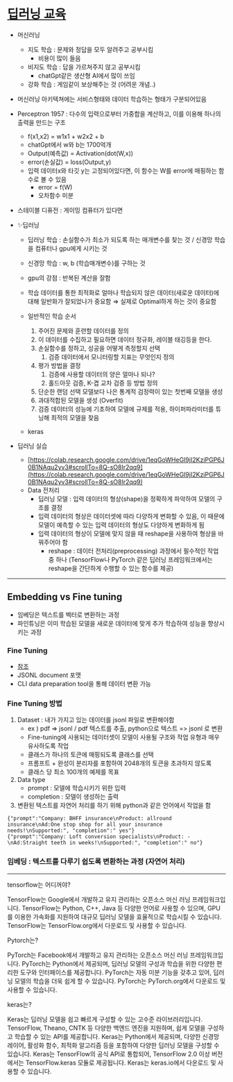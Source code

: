 # [딥러닝 교육](https://www.notion.so/c28d54a55bc34c6da9db3f3965706ac1?pvs=4)


- 머신러닝
    - 지도 학습 : 문제와 정답을 모두 알려주고 공부시킴
        - 비용이 많이 들음
    - 비지도 학습 : 답을 가르쳐주지 않고 공부시킴
        - chatGpt같은 생산형 AI에서 많이 쓰임
    - 강화 학습 : 게임같이 보상해주는 것 (어려운 개념..)
- 머신러닝 아키텍쳐에는 서비스형태와 데이터 학습하는 형태가 구분되어있음

- Perceptron 1957 : 다수의 입력으로부터 가중합을 계산하고, 이를 이용해 하나의 출력을 만드는 구조
    - f(x1,x2)  = w1x1 + w2x2 + b
    - chatGpt에서 w와 b는 1700억개
    - Output(예측값) = Activation(dot(W,x))
    - error(손실값) = loss(Output,y)
    - 입력 데이터x와 타깃 y는 고정되어있다면, 이 함수는 W를  error에 매핑하는 함수로 볼 수 있음
        - error = f(W)
        - 오차함수 미분

- 스테이블 디퓨전 : 게이밍 컴퓨터가 있다면

- ✨딥러닝
    - 딥러닝 학습 : 손실함수가 최소가 되도록 하는 매개변수를 찾는 것 / 신경망 학습을 컴퓨터나 gpu에게 시키는 것
    - 신경망 학습 : w, b (학습매개변수)를 구하는 것
    - gpu의 강점 : 반복된 계산을 잘함
    - 학습 데이터를 통한 최적화로 얼마나 학습되지 않은 데이터(새로운 데이터)에 대해 일반화가 잘되었나가 중요함 ⇒ 실제로 Optimal하게 하는 것이 중요함
    
    - 일반적인 학습 순서
        1. 주어진 문제와 훈련할 데이터를 정의
        2. 이 데이터를 수집하고 필요하면 데이터 정규화, 레이블 태깅등을 한다.
        3. 손실함수를 정하고, 성공을 어떻게 측정할지 선택 
            1.  검증 데이터에서 모니터링할 지표는 무엇인지 정의
        4. 평가 방법을 결정
            1. 검증에 사용할 데이터의 양은 얼마나 되나?
            2. 홀드아웃 검증, K-겹 교차 검증 등 방법 정의
        5. 단순한 랜덤 선택 모델보다 나은 통계적 검정력이 있는 첫번째 모델을 생성
        6. 과대적합된 모델을 생성 (Overfit)
        7. 검증 데이터의 성능에 기초하여 모델에 규제를 적용, 하이퍼파라미터를 튜닝해 최적의 모델을 찾음
    - keras
    
- 딥러닝 실습
    - [https://colab.research.google.com/drive/1eqGoWHeGI9jI2KziPGP6J0B1NAqu2yv3#scrollTo=8Q-sO8Ir2qq9](https://colab.research.google.com/drive/1eqGoWHeGI9jI2KziPGP6J0B1NAqu2yv3#scrollTo=8Q-sO8Ir2qq9)
    - Data 전처리
        - 딥러닝 모델 : 입력 데이터의 형상(shape)을 정확하게 파악하여 모델의 구조를 결정
        - 입력 데이터의 형상은 데이터셋에 따라 다양하게 변화할 수 있음, 이 때문에 모델이 예측할 수 있는 입력 데이터의 형상도 다양하게 변화하게 됨
        - 입력 데이터의 형상이 모델에 맞지 않을 때 reshape을 사용하여 형상을 바꿔주어야 함
            - reshape : 데이터 전처리(preprocessing) 과정에서 필수적인 작업 중 하나 (TensorFlow나 PyTorch 같은 딥러닝 프레임워크에서는 reshape을 간단하게 수행할 수 있는 함수를 제공)

---
## Embedding vs Fine tuning
- 임베딩은 텍스트를 벡터로 변환하는 과정
- 파인튜닝은 이미 학습된 모델을 새로운 데이터에 맞게 추가 학습하여 성능을 향상시키는 과정

### Fine Tuning
- [참조](https://platform.openai.com/docs/guides/fine-tuning)
- JSONL document 포맷
- CLI data preparation tool을 통해 데이터 변환 가능

### Fine Tuning 방법
1. Dataset : 내가 가지고 있는 데이터를 jsonl 파일로 변환해야함
    - ex ) pdf => jsonl / pdf 텍스트를 추출, python으로 텍스트 => jsonl 로 변환
    - Fine-tuning에 사용되는 데이터셋이 모델이 사용될 구조와 작업 유형과 매우 유사하도록 작업
    - 클래스가 하나의 토큰에 매핑되도록 클래스를 선택
    - 프롬프트 + 완성이 분리자를 포함하여 2048개의 토큰을 초과하지 않도록
    - 클래스 당 최소 100개의 예제를 목표
2. Data type
    - prompt : 모델에 학습시키기 위한 입력
    - completion : 모델이 생성하는 출력
3. 변환된 텍스트를 자연어 처리를 하기 위해 python과 같은 언어에서 작업을 함
```
{"prompt":"Company: BHFF insurance\nProduct: allround insurance\nAd:One stop shop for all your insurance needs!\nSupported:", "completion":" yes"}
{"prompt":"Company: Loft conversion specialists\nProduct: -\nAd:Straight teeth in weeks!\nSupported:", "completion":" no"}
```

### 임베딩 : 텍스트를 다루기 쉽도록 변환하는 과정 (자연어 처리)
---

tensorflow는 어디꺼야?

TensorFlow는 Google에서 개발하고 유지 관리하는 오픈소스 머신 러닝 프레임워크입니다. TensorFlow는 Python, C++, Java 등 다양한 언어로 사용할 수 있으며, GPU를 이용한 가속화를 지원하여 대규모 딥러닝 모델을 효율적으로 학습시킬 수 있습니다. TensorFlow는 TensorFlow.org에서 다운로드 및 사용할 수 있습니다.


Pytorch는?

PyTorch는 Facebook에서 개발하고 유지 관리하는 오픈소스 머신 러닝 프레임워크입니다. PyTorch는 Python에서 제공되며, 딥러닝 모델의 구성과 학습을 위한 다양한 편리한 도구와 인터페이스를 제공합니다. PyTorch는 자동 미분 기능을 갖추고 있어, 딥러닝 모델의 학습을 더욱 쉽게 할 수 있습니다. PyTorch는 PyTorch.org에서 다운로드 및 사용할 수 있습니다.


keras는?

Keras는 딥러닝 모델을 쉽고 빠르게 구성할 수 있는 고수준 라이브러리입니다. TensorFlow, Theano, CNTK 등 다양한 백엔드 엔진을 지원하며, 쉽게 모델을 구성하고 학습할 수 있는 API를 제공합니다. Keras는 Python에서 제공되며, 다양한 신경망 레이어, 활성화 함수, 최적화 알고리즘 등을 포함하여 다양한 딥러닝 모델을 구성할 수 있습니다. Keras는 TensorFlow의 공식 API로 통합되어, TensorFlow 2.0 이상 버전에서는 TensorFlow.keras 모듈로 제공됩니다. Keras는 keras.io에서 다운로드 및 사용할 수 있습니다.
